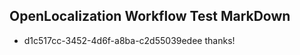 ## OpenLocalization Workflow Test MarkDown
* d1c517cc-3452-4d6f-a8ba-c2d55039edee thanks!

<!--HONumber=Aug16_HO1-->


